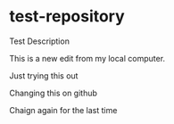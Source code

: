 # test-repository
Test Description


This is a new edit from my local computer.

Just trying this out 

Changing this on github

Chaign again for the last time